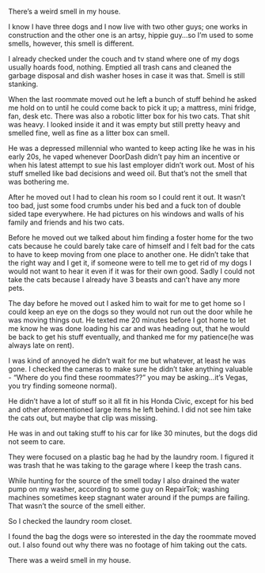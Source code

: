 There’s a weird smell in my house.

I know I have three dogs and I now live with two other guys; one works in construction and the other one is an artsy, hippie guy…so I’m used to some smells, however, this smell is different.

I already checked under the couch and tv stand where one of my dogs usually hoards food, nothing.
Emptied all trash cans and cleaned the garbage disposal and dish washer hoses in case it was that. Smell is still stanking. 

When the last roommate moved out he left a bunch of stuff behind he asked me hold on to until he could come back to pick it up; a mattress, mini fridge, fan, desk etc. There was also a robotic litter box for his two cats. That shit was heavy. I looked inside it and it was empty but still pretty heavy and smelled fine, well as fine as a litter box can smell. 

He was a depressed millennial who wanted to keep acting like he was in his early 20s, he vaped whenever DoorDash didn’t pay him an incentive or when his latest attempt to sue his last employer didn’t work out. Most of his stuff smelled like bad decisions and weed oil. But that’s not the smell that was bothering me.

After he moved out I had to clean his room so I could rent it out. It wasn’t too bad, just some food crumbs under his bed and a fuck ton of double sided tape everywhere. He had pictures on his windows and walls of his family and friends and his two cats. 

Before he moved out we talked about him finding a foster home for the two cats because he could barely take care of himself and I felt bad for the cats to have to keep moving from one place to another one. He didn’t take that the right way and I get it, if someone were to tell me to get rid of my dogs I would not want to hear it even if it was for their own good. Sadly I could not take the cats because I already have 3 beasts and can’t have any more pets. 

The day before he moved out I asked him to wait for me to get home so I could keep an eye on the dogs so they would not run out the door while he was moving things out. He texted me 20 minutes before I got home to let me know he was done loading his car and was heading out, that he would be back to get his stuff eventually, and thanked me for my patience(he was always late on rent). 

I was kind of annoyed he didn’t wait for me but whatever, at least he was gone. I checked the cameras to make sure he didn’t take anything valuable - “Where do you find these roommates??” you may be asking…it’s Vegas, you try finding someone normal). 

He didn’t have a lot of stuff so it all fit in his Honda Civic, except for his bed and other aforementioned large items he left behind. I did not see him take the cats out, but maybe that clip was missing.

He was in and out taking stuff to his car for like 30 minutes, but the dogs did not seem to care. 

They were focused on a plastic bag he had by the laundry room. I figured it was trash that he was taking to the garage where I keep the trash cans. 

While hunting for the source of the smell today I also drained the water pump on my washer, according to some guy on RepairTok; washing machines sometimes keep stagnant water around if the pumps are failing. That wasn’t the source of the smell either. 

So I checked the laundry room closet.

I found the bag the dogs were so interested in the day the roommate moved out. I also found out why there was no footage of him taking out the cats.

There was a weird smell in my house.
